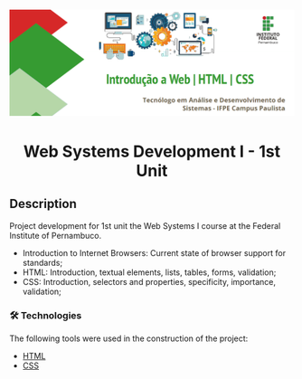 <h1 align="center">
  <img alt="Web Systems Development I" src="./img/ifpe-logo.png" />
</h1>

<h1 align="center">Web Systems Development I - 1st Unit</h1>

## Description

Project development for 1st unit the Web Systems I course at the Federal Institute of Pernambuco.

- Introduction to Internet Browsers: Current state of browser support for standards;
- HTML: Introduction, textual elements, lists, tables, forms, validation;
- CSS: Introduction, selectors and properties, specificity, importance, validation;



### 🛠 Technologies

The following tools were used in the construction of the project:

- [HTML](https://www.w3schools.com/html/)
- [CSS](https://www.w3schools.com/css/default.asp)
